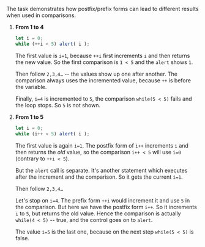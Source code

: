The task demonstrates how postfix/prefix forms can lead to different results when used in comparisons.

1. **From 1 to 4**

    ```js run
    let i = 0;
    while (++i < 5) alert( i );
    ```

    The first value is `i=1`, because `++i` first increments `i` and then returns the new value. So the first comparison is `1 < 5` and the `alert` shows `1`.

    Then follow `2,3,4…` -- the values show up one after another. The comparison always uses the incremented value, because `++` is before the variable.

    Finally, `i=4` is incremented to `5`, the comparison `while(5 < 5)` fails and the loop stops. So `5` is not shown.
2. **From 1 to 5**

    ```js run
    let i = 0;
    while (i++ < 5) alert( i );
    ```

    The first value is again `i=1`. The postfix form of `i++` increments `i` and then returns the *old* value, so the comparison `i++ < 5` will use `i=0` (contrary to `++i < 5`).

    But the `alert` call is separate. It's another statement which executes after the increment and the comparison. So it gets the current `i=1`.

    Then follow `2,3,4…`

    Let's stop on `i=4`. The prefix form `++i` would increment it and use `5` in the comparison. But here we have the postfix form `i++`. So it increments `i` to `5`, but returns the old value. Hence the comparison is actually `while(4 < 5)` -- true, and the control goes on to `alert`.

    The value `i=5` is the last one, because on the next step `while(5 < 5)` is false.

